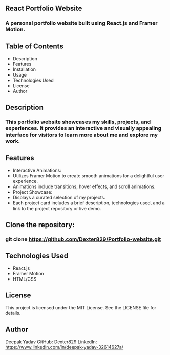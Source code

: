 ## React Portfolio Website
### A personal portfolio website built using React.js and Framer Motion.

## Table of Contents 
- Description
- Features
- Installation
- Usage
- Technologies Used
- License
- Author
## Description
### This portfolio website showcases my skills, projects, and experiences. It provides an interactive and visually appealing interface for visitors to learn more about me and explore my work.

## Features
- Interactive Animations:
- Utilizes Framer Motion to create smooth animations for a delightful user experience.
- Animations include transitions, hover effects, and scroll animations.
- Project Showcase:
- Displays a curated selection of my projects.
- Each project card includes a brief description, technologies used, and a link to the project repository or live demo.

## Clone the repository:
### git clone https://github.com/Dexter829/Portfolio-website.git

## Technologies Used
- React.js
- Framer Motion
- HTML/CSS
## License
This project is licensed under the MIT License. See the LICENSE file for details.
## Author
Deepak Yadav
GitHub: Dexter829
LinkedIn: https://www.linkedin.com/in/deepak-yadav-32614627a/
